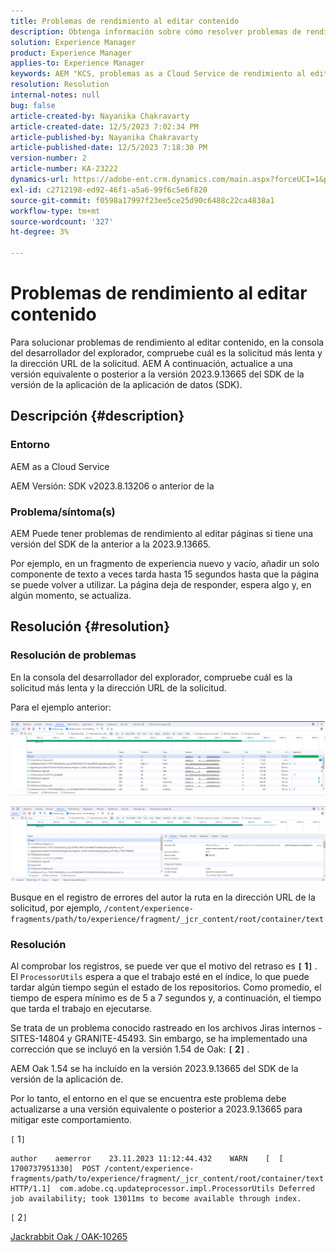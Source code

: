 ```yaml
---
title: Problemas de rendimiento al editar contenido
description: Obtenga información sobre cómo resolver problemas de rendimiento al editar contenido. AEM Actualice a una versión igual o posterior a la versión 2023.9.13665 del SDK de la versión de la plataforma de desarrollo de software (SDK) de la plataforma de datos de.
solution: Experience Manager
product: Experience Manager
applies-to: Experience Manager
keywords: AEM "KCS, problemas as a Cloud Service de rendimiento al editar páginas,"
resolution: Resolution
internal-notes: null
bug: false
article-created-by: Nayanika Chakravarty
article-created-date: 12/5/2023 7:02:34 PM
article-published-by: Nayanika Chakravarty
article-published-date: 12/5/2023 7:18:30 PM
version-number: 2
article-number: KA-23222
dynamics-url: https://adobe-ent.crm.dynamics.com/main.aspx?forceUCI=1&pagetype=entityrecord&etn=knowledgearticle&id=043862d7-a093-ee11-be37-6045bd006793
exl-id: c2712198-ed92-46f1-a5a6-99f6c5e6f820
source-git-commit: f0598a17997f23ee5ce25d90c6488c22ca4838a1
workflow-type: tm+mt
source-wordcount: '327'
ht-degree: 3%

---
```


# Problemas de rendimiento al editar contenido


Para solucionar problemas de rendimiento al editar contenido, en la consola del desarrollador del explorador, compruebe cuál es la solicitud más lenta y la dirección URL de la solicitud. AEM A continuación, actualice a una versión equivalente o posterior a la versión 2023.9.13665 del SDK de la versión de la aplicación de la aplicación de datos (SDK).

## Descripción {#description}


### Entorno

AEM as a Cloud Service

AEM Versión: SDK v2023.8.13206 o anterior de la

### Problema/síntoma(s)

AEM Puede tener problemas de rendimiento al editar páginas si tiene una versión del SDK de la anterior a la 2023.9.13665.

Por ejemplo, en un fragmento de experiencia nuevo y vacío, añadir un solo componente de texto a veces tarda hasta 15 segundos hasta que la página se puede volver a utilizar. La página deja de responder, espera algo y, en algún momento, se actualiza.


## Resolución {#resolution}


### Resolución de problemas

En la consola del desarrollador del explorador, compruebe cuál es la solicitud más lenta y la dirección URL de la solicitud.

Para el ejemplo anterior:

![](assets/20d78534-ad8a-ee11-8179-6045bd006a22.png)

![](assets/76c14aea-ad8a-ee11-8179-6045bd006a22.png)

Busque en el registro de errores del autor la ruta en la dirección URL de la solicitud, por ejemplo, `/content/experience-fragments/path/to/experience/fragment/_jcr_content/root/container/text`

### Resolución

Al comprobar los registros, se puede ver que el motivo del retraso es <b>`[` 1`]` </b>. El `ProcessorUtils` espera a que el trabajo esté en el índice, lo que puede tardar algún tiempo según el estado de los repositorios. Como promedio, el tiempo de espera mínimo es de 5 a 7 segundos y, a continuación, el tiempo que tarda el trabajo en ejecutarse.

Se trata de un problema conocido rastreado en los archivos Jiras internos - SITES-14804 y GRANITE-45493. Sin embargo, se ha implementado una corrección que se incluyó en la versión 1.54 de Oak: <b>`[` 2`]` </b>.

AEM Oak 1.54 se ha incluido en la versión 2023.9.13665 del SDK de la versión de la aplicación de.

Por lo tanto, el entorno en el que se encuentra este problema debe actualizarse a una versión equivalente o posterior a 2023.9.13665 para mitigar este comportamiento.

`[` 1`]`


```
author    aemerror    23.11.2023 11:12:44.432    WARN    [  [ 1700737951330]  POST /content/experience-fragments/path/to/experience/fragment/_jcr_content/root/container/text HTTP/1.1]  com.adobe.cq.updateprocessor.impl.ProcessorUtils Deferred job availability; took 13011ms to become available through index.
```


`[` 2`]`

[Jackrabbit Oak / OAK-10265](https://issues.apache.org/jira/browse/OAK-10265)
